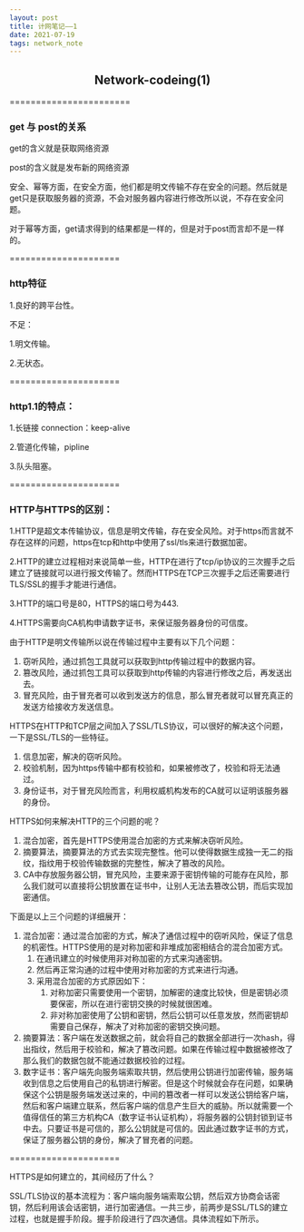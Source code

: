 ```yaml
---
layout: post
title: 计网笔记——1
date: 2021-07-19
tags: network_note 
---
```

<h2 align="center"> Network-codeing(1)</h2>

=======================

### get 与 post的关系

get的含义就是获取网络资源

post的含义就是发布新的网络资源

安全、幂等方面，在安全方面，他们都是明文传输不存在安全的问题。然后就是get只是获取服务器的资源，不会对服务器内容进行修改所以说，不存在安全问题。

对于幂等方面，get请求得到的结果都是一样的，但是对于post而言却不是一样的。

=====================

### http特征

1.良好的跨平台性。

不足：

1.明文传输。

2.无状态。

=====================

### http1.1的特点：

1.长链接 connection：keep-alive

2.管道化传输，pipline

3.队头阻塞。

=====================

### HTTP与HTTPS的区别：

1.HTTP是超文本传输协议，信息是明文传输，存在安全风险。对于https而言就不存在这样的问题，https在tcp和http中使用了ssl/tls来进行数据加密。

2.HTTP的建立过程相对来说简单一些，HTTP在进行了tcp/ip协议的三次握手之后建立了链接就可以进行报文传输了。然而HTTPS在TCP三次握手之后还需要进行TLS/SSL的握手才能进行通信。

3.HTTP的端口号是80，HTTPS的端口号为443.

4.HTTPS需要向CA机构申请数字证书，来保证服务器身份的可信度。

由于HTTP是明文传输所以说在传输过程中主要有以下几个问题：

1. 窃听风险，通过抓包工具就可以获取到http传输过程中的数据内容。
2. 篡改风险，通过抓包工具可以获取到http传输的内容进行修改之后，再发送出去。
3. 冒充风险，由于冒充者可以收到发送方的信息，那么冒充者就可以冒充真正的发送方给接收方发送信息。

HTTPS在HTTP和TCP层之间加入了SSL/TLS协议，可以很好的解决这个问题，一下是SSL/TLS的一些特征。

1. 信息加密，解决的窃听风险。
2. 校验机制，因为https传输中都有校验和，如果被修改了，校验和将无法通过。
3. 身份证书，对于冒充风险而言，利用权威机构发布的CA就可以证明该服务器的身份。

HTTPS如何来解决HTTP的三个问题的呢？

1. 混合加密，首先是HTTPS使用混合加密的方式来解决窃听风险。
2. 摘要算法，摘要算法的方式去实现完整性。他可以使得数据生成独一无二的指纹，指纹用于校验传输数据的完整性，解决了篡改的风险。
3. CA中存放服务器公钥，冒充风险，主要来源于密钥传输的可能存在风险，那么我们就可以直接将公钥放置在证书中，让别人无法去篡改公钥，而后实现加密通信。

下面是以上三个问题的详细展开：

1. 混合加密：通过混合加密的方式，解决了通信过程中的窃听风险，保证了信息的机密性。HTTPS使用的是对称加密和非堆成加密相结合的混合加密方式。
   1. 在通讯建立的时候使用非对称加密的方式来沟通密钥。
   2. 然后再正常沟通的过程中使用对称加密的方式来进行沟通。
   3. 采用混合加密的方式原因如下：
      1. 对称加密只需要使用一个密钥，加解密的速度比较快，但是密钥必须要保密，所以在进行密钥交换的时候就很困难。
      2. 非对称加密使用了公钥和密钥，然后公钥可以任意发放，然而密钥却需要自己保存，解决了对称加密的密钥交换问题。
2. 摘要算法：客户端在发送数据之前，就会将自己的数据全部进行一次hash，得出指纹，然后用于校验和，解决了篡改问题。如果在传输过程中数据被修改了那么我们的数据包就不能通过数据校验的过程。
3. 数字证书：客户端先向服务端索取共钥，然后使用公钥进行加密传输，服务端收到信息之后使用自己的私钥进行解密。但是这个时候就会存在问题，如果确保这个公钥是服务端发送过来的，中间的篡改者一样可以发送公钥给客户端，然后和客户端建立联系，然后客户端的信息产生巨大的威胁。所以就需要一个值得信任的第三方机构CA（数字证书认证机构），将服务器的公钥封锁到证书中去。只要证书是可信的，那么公钥就是可信的。因此通过数字证书的方式，保证了服务器公钥的身份，解决了冒充者的问题。

=====================

HTTPS是如何建立的，其间经历了什么？

SSL/TLS协议的基本流程为：客户端向服务端索取公钥，然后双方协商会话密钥，然后利用该会话密钥，进行加密通信。一共三步，前两步是SSL/TLS的建立过程，也就是握手阶段。握手阶段进行了四次通信。具体流程如下所示。





